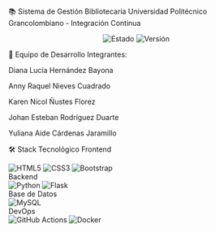 📚 Sistema de Gestión Bibliotecaria
Universidad Politécnico Grancolombiano - Integración Continua
<div align="center"> <img src="https://img.shields.io/badge/Estado-En%20Desarrollo-success" alt="Estado"> <img src="https://img.shields.io/badge/Versión-1.0.0-blue" alt="Versión"></div>



👥 Equipo de Desarrollo
Integrantes:

Diana Lucía Hernández Bayona

Anny Raquel Nieves Cuadrado

Karen Nicol Ñustes Florez

Johan Esteban Rodríguez Duarte

Yuliana Aide Cárdenas Jaramillo



🛠 Stack Tecnológico
Frontend
<div> <img src="https://img.shields.io/badge/HTML5-E34F26?logo=html5&logoColor=white" alt="HTML5"> <img src="https://img.shields.io/badge/CSS3-1572B6?logo=css3&logoColor=white" alt="CSS3"> <img src="https://img.shields.io/badge/Bootstrap-7952B3?logo=bootstrap&logoColor=white" alt="Bootstrap"> </div>
Backend
<div> <img src="https://img.shields.io/badge/Python-3776AB?logo=python&logoColor=white" alt="Python"> <img src="https://img.shields.io/badge/Flask-000000?logo=flask&logoColor=white" alt="Flask"> </div>
Base de Datos
<div> <img src="https://img.shields.io/badge/MySQL-4479A1?logo=mysql&logoColor=white" alt="MySQL"> </div>
DevOps
<div> <img src="https://img.shields.io/badge/GitHub_Actions-2088FF?logo=github-actions&logoColor=white" alt="GitHub Actions"> <img src="https://img.shields.io/badge/Docker-2496ED?logo=docker&logoColor=white" alt="Docker"> </div>







